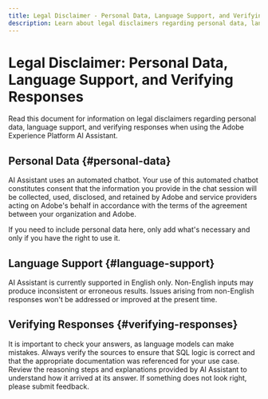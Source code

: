 ```yaml
---
title: Legal Disclaimer - Personal Data, Language Support, and Verifying Responses
description: Learn about legal disclaimers regarding personal data, language support, and verifying responses when using AI Assistant.
---
```

# Legal Disclaimer: Personal Data, Language Support, and Verifying Responses

Read this document for information on legal disclaimers regarding personal data, language support, and verifying responses when using the Adobe Experience Platform AI Assistant.

## Personal Data {#personal-data}

AI Assistant uses an automated chatbot. Your use of this automated chatbot constitutes consent that the information you provide in the chat session will be collected, used, disclosed, and retained by Adobe and service providers acting on Adobe's behalf in accordance with the terms of the agreement between your organization and Adobe.

If you need to include personal data here, only add what's necessary and only if you have the right to use it.

## Language Support {#language-support}

AI Assistant is currently supported in English only. Non-English inputs may produce inconsistent or erroneous results. Issues arising from non-English responses won't be addressed or improved at the present time.

## Verifying Responses {#verifying-responses}

It is important to check your answers, as language models can make mistakes. Always verify the sources to ensure that SQL logic is correct and that the appropriate documentation was referenced for your use case. Review the reasoning steps and explanations provided by AI Assistant to understand how it arrived at its answer. If something does not look right, please submit feedback.
